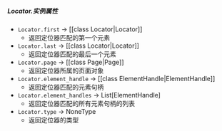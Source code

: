 ##### Locator.实例属性
- `Locator.first` -> [[class Locator|Locator]]
    - 返回定位器匹配的第一个元素
- `Locator.last` -> [[class Locator|Locator]]
    - 返回定位器匹配的最后一个元素
- `Locator.page` -> [[class Page|Page]]
    - 返回定位器所属的页面对象
- `Locator.element_handle` -> [[class ElementHandle|ElementHandle]]
    - 返回定位器匹配的元素句柄
- `Locator.element_handles` -> List[ElementHandle]
    - 返回定位器匹配的所有元素句柄的列表
- `Locator.type` -> NoneType
    - 返回定位器的类型